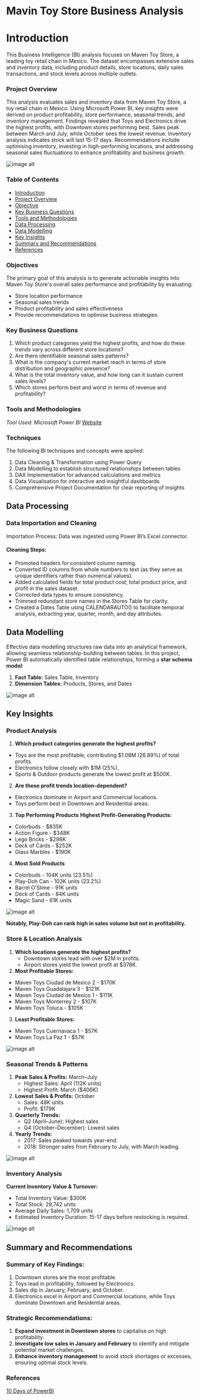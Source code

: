 # Mavin Toy Store Business Analysis

# Introduction
This Business Intelligence (BI) analysis focuses on Maven Toy Store, a leading toy retail chain in Mexico. The dataset encompasses extensive sales and inventory data, including product details, store locations, daily sales transactions, and stock levels across multiple outlets.

### Project Overview
This analysis evaluates sales and inventory data from Maven Toy Store, a toy retail chain in Mexico. Using Microsoft Power BI, key insights were derived on product profitability, store performance, seasonal trends, and inventory management. Findings revealed that Toys and Electronics drive the highest profits, with Downtown stores performing best. Sales peak between March and July, while October sees the lowest revenue. Inventory analysis indicates stock will last 15-17 days. Recommendations include optimising inventory, investing in high-performing locations, and addressing seasonal sales fluctuations to enhance profitability and business growth.


![image alt](https://github.com/Its-Lilianne/PowerBI-Project/blob/a5d370dfe673b0f7eb79ef51773b402564115920/Maven%20Toy%20Store%20--%20Dashboad.png)


### Table of Contents

- [Introduction](#introduction)
- [Project Overview](#project-overview)
- [Objective](#objectives)
- [Key Business Questions](#key-business-questions)
- [Tools and Methodologies](#tools-and-methodologies)
- [Data Processing ](#data-processing)
- [Data Modelling](#data-modelling)
- [Key Insights](#key-insights)
- [Summary and Recommendations](#summary-and-recommendations)
- [References](#references)


### Objectives
The primary goal of this analysis is to generate actionable insights into Maven Toy Store's overall sales performance and profitability by evaluating: 
- Store location performance 
- Seasonal sales trends 
- Product profitability and sales effectiveness 
- Provide recommendations to optimise business strategies.

 
### Key Business Questions 
1. Which product categories yield the highest profits, and how do these trends vary across different store locations?
2. Are there identifiable seasonal sales patterns?
3. What is the company's current market reach in terms of store distribution and geographic presence?
4. What is the total inventory value, and how long can it sustain current sales levels?
5. Which stores perform best and worst in terms of revenue and profitability?


### Tools and Methodologies 
*Tool Used:* *Microsoft Power BI* [Website](https://www.microsoft.com/en-us/power-platform/products/power-bi)



### Techniques
The following BI techniques and concepts were applied:
1. Data Cleaning & Transformation using Power Query
2. Data Modelling to establish structured relationships between tables
3. DAX Implementation for advanced calculations and metrics
4. Data Visualisation for interactive and insightful dashboards
5. Comprehensive Project Documentation for clear reporting of insights



## Data Processing 

### Data Importation and Cleaning 
Importation Process: Data was ingested using Power BI’s Excel connector. 

#### Cleaning Steps: 
- Promoted headers for consistent column naming. 
- Converted ID columns from whole numbers to text (as they serve as unique identifiers rather than numerical values). 
- Added calculated fields for total product cost, total product price, and profit in the sales dataset. 
- Corrected data types to ensure consistency. 
- Trimmed redundant store names in the Stores Table for clarity. 
- Created a Dates Table using CALENDARAUTO() to facilitate temporal analysis, extracting year, quarter, month, and day attributes.


## Data Modelling 
Effective data modelling structures raw data into an analytical framework, allowing seamless relationship-building between tables. In this project, Power BI automatically identified table relationships, forming a **star schema model**: 

1. **Fact Table:** Sales Table, Inventory
2. **Dimension Tables:** Products, Stores, and Dates

![image alt](https://github.com/Its-Lilianne/PowerBI-Project/blob/fcfebb7961875bf33593792cbc3ae8a0f735fe18/Maven%20Toy%20Store%20--%20Relationship%20Model.png)



## Key Insights

### Product Analysis 
1. **Which product categories generate the highest profits?**
- Toys are the most profitable, contributing $1.08M (26.89%) of total profits. 
- Electronics follow closely with $1M (25%). 
- Sports & Outdoor products generate the lowest profit at $500K.

2. **Are these profit trends location-dependent?**
- Electronics dominate in Airport and Commercial locations. 
- Toys perform best in Downtown and Residential areas.
 
3. **Top Performing Products**
**Highest Profit-Generating Products:**
- Colorbuds - $835K 
- Action Figure - $348K 
- Lego Bricks - $298K 
- Deck of Cards - $252K 
- Glass Marbles - $190K

4. **Most Sold Products**
  - Colorbuds - 104K units (23.5%)
  - Play-Doh Can - 103K units (23.2%)
  - Barrel O’Slime - 91K units
  - Deck of Cards - 84K units
  - Magic Sand - 61K units

![image alt](https://github.com/Its-Lilianne/PowerBI-Project/blob/0d5a2aca5be9ee07c5d79865c457c2e03cb7af12/Maven%20Toy%20Store%20--%20Sales%20Report.png)

 **Notably, Play-Doh can rank high in sales volume but not in profitability.**


### Store & Location Analysis 
1. **Which locations generate the highest profits?**
   - Downtown stores lead with over $2M in profits.
   - Airport stores yield the lowest profit at $378K. 
2. **Most Profitable Stores:**
  - Maven Toys Ciudad de Mexico 2 - $170K
  - Maven Toys Guadalajara 3 - $121K
  - Maven Toys Ciudad de Mexico 1 - $111K
  - Maven Toys Monterrey 2 - $107K
  - Maven Toys Toluca - $105K 
3. **Least Profitable Stores:**
  - Maven Toys Cuernavaca 1 - $57K
  - Maven Toys La Paz 1 - $57K 

![image alt](https://github.com/Its-Lilianne/PowerBI-Project/blob/8d49c089478729c030c5c825964f7fa80cd9066d/Maven%20Toy%20Store%20--%20Stores%20Report.png)


### Seasonal Trends & Patterns 
1. **Peak Sales & Profits:** March–July
   - Highest Sales: April (112K units)
   - Highest Profit: March ($406K) 
2. **Lowest Sales & Profits:** October
   - Sales: 48K units
   - Profit: $179K 
3. **Quarterly Trends:**
   - Q2 (April–June): Highest sales
   - Q4 (October–December): Lowest sales 
4. **Yearly Trends:**
   - 2017: Sales peaked towards year-end.
   - 2018: Stronger sales from February to July, with March leading.
  
 ![image alt](https://github.com/Its-Lilianne/PowerBI-Project/blob/d09ac15459ad41733e0723c09338e8de0c821595/Maven%20Toy%20Store%20--%20Trend%20%26%20Pattern%20Report.png)
  
### Inventory Analysis 
**Current Inventory Value & Turnover:**
- Total Inventory Value: $300K
- Total Stock: 29,742 units
- Average Daily Sales: 1,709 units
- Estimated Inventory Duration: 15-17 days before restocking is required.

 ![image alt](https://github.com/Its-Lilianne/PowerBI-Project/blob/58877a801bc76be5b73947d318f754b12fb6e197/Maven%20Toy%20Store%20--%20Inventory%20Report.png)


## Summary and Recommendations 
### Summary of Key Findings: 
1. Downtown stores are the most profitable. 
2. Toys lead in profitability, followed by Electronics. 
3. Sales dip in January, February, and October. 
4. Electronics excel in Airport and Commercial locations, while Toys dominate Downtown and Residential areas.

### Strategic Recommendations: 
1. **Expand investment in Downtown stores** to capitalise on high profitability. 
2. **Investigate low sales in January and February** to identify and mitigate potential market challenges. 
3. **Enhance inventory management** to avoid stock shortages or excesses, ensuring optimal stock levels.

### References
[10 Days of PowerBI](https://docs.google.com/spreadsheets/d/1XA16OIdstDgFrCAB384_KMg1PoiYGB4S/edit?usp=drive_link&ouid=107686833480698647313&rtpof=true&sd=true)
